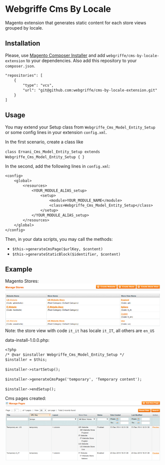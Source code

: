 Webgriffe Cms By Locale
=======================

Magento extension that generates static content for each store views grouped by locale.

Installation
------------

Please, use [Magento Composer Installer](https://github.com/magento-hackathon/magento-composer-installer) and add `webgriffe/cms-by-locale-extension` to your dependencies. Also add this repository to your `composer.json`.

	"repositories": [
        {
            "type": "vcs",
            "url": "git@github.com:webgriffe/cms-by-locale-extension.git"
        }
    ]
    
Usage
-----

You may extend your Setup class from `Webgriffe_Cms_Model_Entity_Setup` or some config lines in your extension `config.xml`.

In the first scenario, create a class like

`class Ernani_Cms_Model_Entity_Setup extends Webgriffe_Cms_Model_Entity_Setup
{ }`

In the second, add the following lines in `config.xml`:

    <config>
        <global>
            <resources>
                <YOUR_MODULE_ALIAS_setup>
                    <setup>
                        <module>YOUR_MODULE_NAME</module>
                        <class>Webgriffe_Cms_Model_Entity_Setup</class>
                    </setup>
                </YOUR_MODULE_ALIAS_setup>
            </resources>
        </global>
    </config>


Then, in your data scripts, you may call the methods:
* `$this->generateCmsPage($urlKey, $content)`
* `$this->generateStaticBlock($identifier, $content)`

Example
-------

Magento Stores:
![image](stores-screenshot.png)
Note: the store view with code `it_it` has locale `it_IT`, all others are `en_US`

data-install-1.0.0.php:

    <?php
    /* @var $installer Webgriffe_Cms_Model_Entity_Setup */
    $installer = $this;

    $installer->startSetup();

    $installer->generateCmsPage('temporary', 'Temporary content');

    $installer->endSetup();

Cms pages created:
![image](cmspages-screenshot.png)